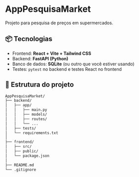 # AppPesquisaMarket

Projeto para pesquisa de preços em supermercados.

## 📦 Tecnologias

- Frontend: **React + Vite + Tailwind CSS**
- Backend: **FastAPI (Python)**
- Banco de dados: **SQLite** (ou outro que você estiver usando)
- Testes: `pytest` no backend e testes React no frontend

## 📁 Estrutura do projeto

```bash
AppPesquisaMarket/
├── backend/
│   ├── app/
│   │   ├── main.py
│   │   ├── models/
│   │   ├── routes/
│   │   └── ...
│   ├── tests/
│   └── requirements.txt
│
├── frontend/
│   ├── src/
│   ├── public/
│   └── package.json
│
├── README.md
└── .gitignore
